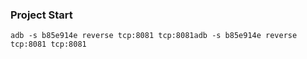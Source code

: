 ### Project Start

```
adb -s b85e914e reverse tcp:8081 tcp:8081adb -s b85e914e reverse tcp:8081 tcp:8081
```
